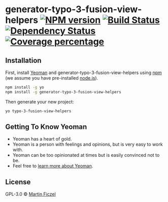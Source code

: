 # generator-typo-3-fusion-view-helpers [![NPM version][npm-image]][npm-url] [![Build Status][travis-image]][travis-url] [![Dependency Status][daviddm-image]][daviddm-url] [![Coverage percentage][coveralls-image]][coveralls-url]
> 

## Installation

First, install [Yeoman](http://yeoman.io) and generator-typo-3-fusion-view-helpers using [npm](https://www.npmjs.com/) (we assume you have pre-installed [node.js](https://nodejs.org/)).

```bash
npm install -g yo
npm install -g generator-typo-3-fusion-view-helpers
```

Then generate your new project:

```bash
yo typo-3-fusion-view-helpers
```

## Getting To Know Yeoman

 * Yeoman has a heart of gold.
 * Yeoman is a person with feelings and opinions, but is very easy to work with.
 * Yeoman can be too opinionated at times but is easily convinced not to be.
 * Feel free to [learn more about Yeoman](http://yeoman.io/).

## License

GPL-3.0 © [Martin Ficzel]()


[npm-image]: https://badge.fury.io/js/generator-typo-3-fusion-view-helpers.svg
[npm-url]: https://npmjs.org/package/generator-typo-3-fusion-view-helpers
[travis-image]: https://travis-ci.org/mficzel/generator-typo-3-fusion-view-helpers.svg?branch=master
[travis-url]: https://travis-ci.org/mficzel/generator-typo-3-fusion-view-helpers
[daviddm-image]: https://david-dm.org/mficzel/generator-typo-3-fusion-view-helpers.svg?theme=shields.io
[daviddm-url]: https://david-dm.org/mficzel/generator-typo-3-fusion-view-helpers
[coveralls-image]: https://coveralls.io/repos/mficzel/generator-typo-3-fusion-view-helpers/badge.svg
[coveralls-url]: https://coveralls.io/r/mficzel/generator-typo-3-fusion-view-helpers
